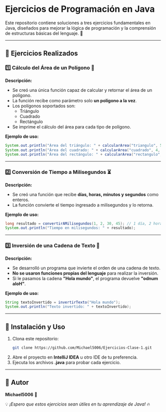 # Ejercicios de Programación en Java

Este repositorio contiene soluciones a tres ejercicios fundamentales en Java, diseñados para mejorar la lógica de programación y la comprensión de estructuras básicas del lenguaje. 📌

---

## 📌 Ejercicios Realizados

### 1️⃣ Cálculo del Área de un Polígono 📐

**Descripción:**

- Se creó una única función capaz de calcular y retornar el área de un polígono.
- La función recibe como parámetro solo **un polígono a la vez**.
- Los polígonos soportados son:
  - Triángulo
  - Cuadrado
  - Rectángulo
- Se imprime el cálculo del área para cada tipo de polígono.

**Ejemplo de uso:**

```java
System.out.println("Área del triángulo: " + calcularArea("triangulo", 5, 10));
System.out.println("Área del cuadrado: " + calcularArea("cuadrado", 4, 0));
System.out.println("Área del rectángulo: " + calcularArea("rectangulo", 4, 8));
```

---

### 2️⃣ Conversión de Tiempo a Milisegundos ⏳

**Descripción:**

- Se creó una función que recibe **días, horas, minutos y segundos** como enteros.
- La función convierte el tiempo ingresado a milisegundos y lo retorna.

**Ejemplo de uso:**

```java
long resultado = convertirAMilisegundos(1, 2, 30, 45); // 1 día, 2 horas, 30 min, 45 seg
System.out.println("Tiempo en milisegundos: " + resultado);
```

---

### 3️⃣ Inversión de una Cadena de Texto 🔄

**Descripción:**

- Se desarrolló un programa que invierte el orden de una cadena de texto.
- **No se usaron funciones propias del lenguaje** para realizar la inversión.
- Si le pasamos la cadena **"Hola mundo"**, el programa devuelve **"odnum aloH"**.

**Ejemplo de uso:**

```java
String textoInvertido = invertirTexto("Hola mundo");
System.out.println("Texto invertido: " + textoInvertido);
```

---

## 🚀 Instalación y Uso

1. Clona este repositorio:
   ```bash
   git clone https://github.com/Michael5006/Ejercicios-Clase-1.git
   ```
2. Abre el proyecto en **IntelliJ IDEA** u otro IDE de tu preferencia.
3. Ejecuta los archivos **.java** para probar cada ejercicio.

---

## 📝 Autor

**Michael5006** 🚀

💡 *¡Espero que estos ejercicios sean útiles en tu aprendizaje de Java!* 🔥

